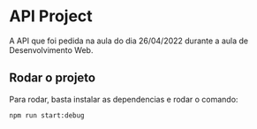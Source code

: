 # API Project

A API que foi pedida na aula do dia 26/04/2022 durante a aula de Desenvolvimento Web.

## Rodar o projeto

Para rodar, basta instalar as dependencias e rodar o comando:

```bash
npm run start:debug
```
